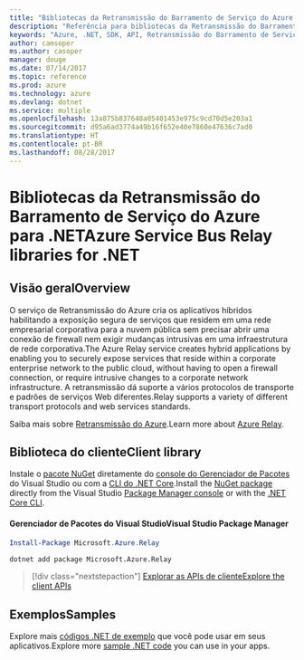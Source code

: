 ```yaml
---
title: "Bibliotecas da Retransmissão do Barramento de Serviço do Azure para .NET"
description: "Referência para bibliotecas da Retransmissão do Barramento de Serviço do Azure para .NET"
keywords: "Azure, .NET, SDK, API, Retransmissão do Barramento de Serviço"
author: camsoper
ms.author: casoper
manager: douge
ms.date: 07/14/2017
ms.topic: reference
ms.prod: azure
ms.technology: azure
ms.devlang: dotnet
ms.service: multiple
ms.openlocfilehash: 13a875b837648a05401453e975c9cd70d5e203a1
ms.sourcegitcommit: d95a6ad3774a49b16f652e40e7860e47636c7ad0
ms.translationtype: HT
ms.contentlocale: pt-BR
ms.lasthandoff: 08/28/2017
---
```

# <a name="azure-service-bus-relay-libraries-for-net"></a><span data-ttu-id="a1012-104">Bibliotecas da Retransmissão do Barramento de Serviço do Azure para .NET</span><span class="sxs-lookup"><span data-stu-id="a1012-104">Azure Service Bus Relay libraries for .NET</span></span>

## <a name="overview"></a><span data-ttu-id="a1012-105">Visão geral</span><span class="sxs-lookup"><span data-stu-id="a1012-105">Overview</span></span>

<span data-ttu-id="a1012-106">O serviço de Retransmissão do Azure cria os aplicativos híbridos habilitando a exposição segura de serviços que residem em uma rede empresarial corporativa para a nuvem pública sem precisar abrir uma conexão de firewall nem exigir mudanças intrusivas em uma infraestrutura de rede corporativa.</span><span class="sxs-lookup"><span data-stu-id="a1012-106">The Azure Relay service creates hybrid applications by enabling you to securely expose services that reside within a corporate enterprise network to the public cloud, without having to open a firewall connection, or require intrusive changes to a corporate network infrastructure.</span></span> <span data-ttu-id="a1012-107">A retransmissão dá suporte a vários protocolos de transporte e padrões de serviços Web diferentes.</span><span class="sxs-lookup"><span data-stu-id="a1012-107">Relay supports a variety of different transport protocols and web services standards.</span></span>
          
<span data-ttu-id="a1012-108">Saiba mais sobre [Retransmissão do Azure](https://docs.microsoft.com/en-us/azure/service-bus-relay/relay-what-is-it).</span><span class="sxs-lookup"><span data-stu-id="a1012-108">Learn more about [Azure Relay](https://docs.microsoft.com/en-us/azure/service-bus-relay/relay-what-is-it).</span></span>

## <a name="client-library"></a><span data-ttu-id="a1012-109">Biblioteca do cliente</span><span class="sxs-lookup"><span data-stu-id="a1012-109">Client library</span></span>

<span data-ttu-id="a1012-110">Instale o [pacote NuGet](https://www.nuget.org/packages/Microsoft.Azure.Relay) diretamente do [console do Gerenciador de Pacotes][PackageManager] do Visual Studio ou com a [CLI do .NET Core][DotNetCLI].</span><span class="sxs-lookup"><span data-stu-id="a1012-110">Install the [NuGet package](https://www.nuget.org/packages/Microsoft.Azure.Relay) directly from the Visual Studio [Package Manager console][PackageManager] or with the [.NET Core CLI][DotNetCLI].</span></span>

#### <a name="visual-studio-package-manager"></a><span data-ttu-id="a1012-111">Gerenciador de Pacotes do Visual Studio</span><span class="sxs-lookup"><span data-stu-id="a1012-111">Visual Studio Package Manager</span></span>

```powershell
Install-Package Microsoft.Azure.Relay
```

```bash
dotnet add package Microsoft.Azure.Relay
```

> [!div class="nextstepaction"]
> [<span data-ttu-id="a1012-112">Explorar as APIs de cliente</span><span class="sxs-lookup"><span data-stu-id="a1012-112">Explore the client APIs</span></span>](/dotnet/api/overview/azure/relay/client)

## <a name="samples"></a><span data-ttu-id="a1012-113">Exemplos</span><span class="sxs-lookup"><span data-stu-id="a1012-113">Samples</span></span>

<span data-ttu-id="a1012-114">Explore mais [códigos .NET de exemplo](https://azure.microsoft.com/resources/samples/?platform=dotnet) que você pode usar em seus aplicativos.</span><span class="sxs-lookup"><span data-stu-id="a1012-114">Explore more [sample .NET code](https://azure.microsoft.com/resources/samples/?platform=dotnet) you can use in your apps.</span></span>

[PackageManager]: https://docs.microsoft.com/nuget/tools/package-manager-console
[DotNetCLI]: https://docs.microsoft.com/en-us/dotnet/core/tools/dotnet-add-package